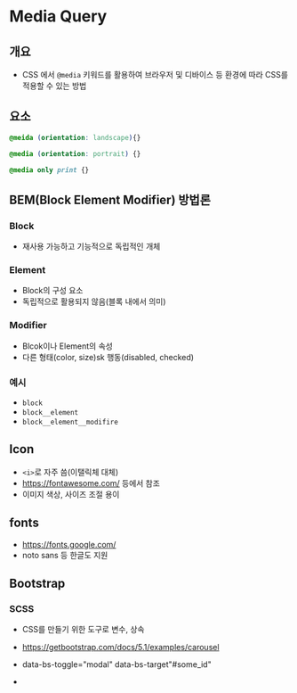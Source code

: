 # Media Query

## 개요

- CSS 에서 `@media` 키워드를 활용하여 브라우저 및 디바이스 등 환경에 따라 CSS를 적용할 수 있는 방법

## 요소

```css
@meida (orientation: landscape){}

@media (orientation: portrait) {}

@media only print {}
```



## BEM(Block Element Modifier) 방법론

### Block

- 재사용 가능하고 기능적으로 독립적인 개체

### Element

- Block의 구성 요소
- 독립적으로 활용되지 않음(블록 내에서 의미)

### Modifier

- Blcok이나 Element의 속성
- 다른 형태(color, size)sk 행동(disabled, checked)

### 예시

- `block`
- `block__element`
- `block__element__modifire`



## Icon

- `<i>`로 자주 씀(이탤릭체 대체)
- https://fontawesome.com/ 등에서 참조
- 이미지 색상, 사이즈 조절 용이



## fonts

- https://fonts.google.com/
- noto sans 등 한글도 지원



## Bootstrap

### SCSS

- CSS를 만들기 위한 도구로 변수, 상속

- https://getbootstrap.com/docs/5.1/examples/carousel







- data-bs-toggle="modal" data-bs-target"#some_id"
- 